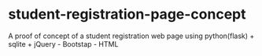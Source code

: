 # student-registration-page-concept
A proof of concept of a student registration web page using python(flask) + sqlite + jQuery - Bootstap - HTML 
